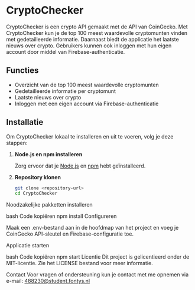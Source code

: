 # CryptoChecker

CryptoChecker is een crypto API gemaakt met de API van CoinGecko. Met CryptoChecker kun je de top 100 meest waardevolle cryptomunten vinden met gedetailleerde informatie. Daarnaast biedt de applicatie het laatste nieuws over crypto. Gebruikers kunnen ook inloggen met hun eigen account door middel van Firebase-authenticatie.

## Functies

- Overzicht van de top 100 meest waardevolle cryptomunten
- Gedetailleerde informatie per cryptomunt
- Laatste nieuws over crypto
- Inloggen met een eigen account via Firebase-authenticatie

## Installatie

Om CryptoChecker lokaal te installeren en uit te voeren, volg je deze stappen:

1. **Node.js en npm installeren**

   Zorg ervoor dat je [Node.js](https://nodejs.org/) en [npm](https://www.npmjs.com/) hebt geïnstalleerd.

2. **Repository klonen**

   ```bash
   git clone <repository-url>
   cd CryptoChecker
Noodzakelijke pakketten installeren

bash
Code kopiëren
npm install
Configureren

Maak een .env-bestand aan in de hoofdmap van het project en voeg je CoinGecko API-sleutel en Firebase-configuratie toe.

Applicatie starten

bash
Code kopiëren
npm start
Licentie
Dit project is gelicentieerd onder de MIT-licentie. Zie het LICENSE bestand voor meer informatie.

Contact
Voor vragen of ondersteuning kun je contact met me opnemen via e-mail: 488230@student.fontys.nl